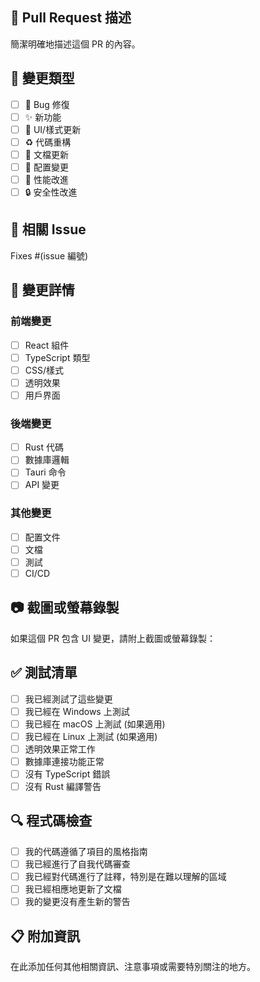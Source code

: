 ## 📝 Pull Request 描述

簡潔明確地描述這個 PR 的內容。

## 🎯 變更類型
- [ ] 🐛 Bug 修復
- [ ] ✨ 新功能
- [ ] 💄 UI/樣式更新
- [ ] ♻️ 代碼重構
- [ ] 📝 文檔更新
- [ ] 🔧 配置變更
- [ ] 🚀 性能改進
- [ ] 🔒 安全性改進

## 🔗 相關 Issue
Fixes #(issue 編號)

## 🔄 變更詳情
### 前端變更
- [ ] React 組件
- [ ] TypeScript 類型
- [ ] CSS/樣式
- [ ] 透明效果
- [ ] 用戶界面

### 後端變更
- [ ] Rust 代碼
- [ ] 數據庫邏輯
- [ ] Tauri 命令
- [ ] API 變更

### 其他變更
- [ ] 配置文件
- [ ] 文檔
- [ ] 測試
- [ ] CI/CD

## 📷 截圖或螢幕錄製
如果這個 PR 包含 UI 變更，請附上截圖或螢幕錄製：

## ✅ 測試清單
- [ ] 我已經測試了這些變更
- [ ] 我已經在 Windows 上測試
- [ ] 我已經在 macOS 上測試 (如果適用)
- [ ] 我已經在 Linux 上測試 (如果適用)
- [ ] 透明效果正常工作
- [ ] 數據庫連接功能正常
- [ ] 沒有 TypeScript 錯誤
- [ ] 沒有 Rust 編譯警告

## 🔍 程式碼檢查
- [ ] 我的代碼遵循了項目的風格指南
- [ ] 我已經進行了自我代碼審查
- [ ] 我已經對代碼進行了註釋，特別是在難以理解的區域
- [ ] 我已經相應地更新了文檔
- [ ] 我的變更沒有產生新的警告

## 📋 附加資訊
在此添加任何其他相關資訊、注意事項或需要特別關注的地方。 